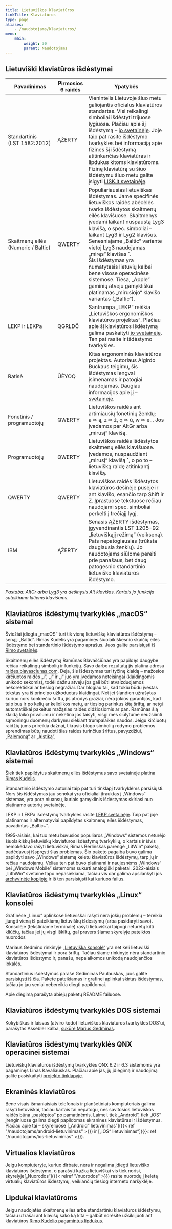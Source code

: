 ```yaml
---
title: Lietuviškos klaviatūros
linkTitle: Klaviatūros
type: page
aliases:
    - /naudotojams/klaviaturos/
menu:
    main:
        weight: 30
        parent: Naudotojams
---
```


Lietuviški klaviatūros išdėstymai
---------------------------------

| Pavadinimas                        | Pirmosios 6 raidės | Ypatybės                                                                                                                                                                                                                                                                                                                                                                                                                                                                                                    |
|------------------------------------|--------------------|-------------------------------------------------------------------------------------------------------------------------------------------------------------------------------------------------------------------------------------------------------------------------------------------------------------------------------------------------------------------------------------------------------------------------------------------------------------------------------------------------------------|
| Standartinis (LST 1582:2012)       | ĄŽERTY             | Vienintelis Lietuvoje šiuo metu galiojantis oficialus klaviatūros standartas. Visi reikalingi simboliai išdėstyti trijuose lygiuose. Plačiau apie šį išdėstymą – [jo svetainėje](http://ims.mii.lt/klav/). Joje taip pat rasite išdėstymo tvarkykles bei informaciją apie fizines šį išdėstymą atitinkančias klaviatūras ir lipdukus kitoms klaviatūroms. Fizinę klaviatūrą su šiuo išdėstymu šiuo metu galite įsigyti [LISK.lt svetainėje](https://www.lisk.lt/).                                          |
| Skaitmenų eilės (Numeric / Baltic) | QWERTY             | Populiariausias lietuviškas išdėstymas. Jame specifinės lietuviškos raidės abėcėlės tvarka išdėstytos skaitmenų eilės klavišuose. Skaitmenys įvedami laikant nuspaustą Lyg3 klavišą, o spec. simboliai – laikant Lyg3 ir Lyg2 klavišus. Senesniajame „Baltic“ variante vietoj Lyg3 naudojamas „miręs“ klavišas **\`**. <br>Šis išdėstymas yra numatytasis lietuvių kalbai bene visose operacinėse sistemose. Tiesa, „Apple“ gaminių atveju gamykliškai platinamas „mirusiojo“ klavišo variantas („Baltic“). |
| LEKP ir LEKPa                      | QGRLDČ             | Santrumpa „LEKP“ reiškia „Lietuviškos ergonomiškos klaviatūros projektas“. Plačiau apie šį klaviatūros išdėstymą galima paskaityti [jo svetainėje](https://lekp.info/). Ten pat rasite ir išdėstymo tvarkykles.                                                                                                                                                                                                                                                                                             |
| Ratisė                             | ŪĖYOQ              | Kitas ergonominės klaviatūros projektas. Autoriaus Algirdo Buckaus teigimu, šis išdėstymas lengvai įsimenamas ir patogiai naudojamas. Daugiau informacijos apie jį – [svetainėje](https://albuck.github.io/Ratise-layout/).                                                                                                                                                                                                                                                                                 |
| Fonetinis / programuotojų          | QWERTY             | Lietuviškos raidės ant artimiausių fonetinių ženklų: a ⇨ ą, z ⇨ ž, q ⇨ ū, w ⇨ ė... Jos įvedamos per AltGr arba „mirusį“ klavišą.                                                                                                                                                                                                                                                                                                                                                                            |
| Programuotojų                      | QWERTY             | Lietuviškos raidės išdėstytos skaitmenų eilės klavišuose. Įvedamos, nuspaudžiant „mirusį“ klavišą **\`**, o po to – lietuvišką raidę atitinkantį klavišą.                                                                                                                                                                                                                                                                                                                                                   |
| QWERTY                             | QWERTY             | Lietuviškos raidės išdėstytos klaviatūros dešinėje pusėje ir ant klavišo, esančio tarp Shift ir Z. Įprastuose tekstuose rečiau naudojami spec. simboliai perkelti į trečiąjį lygį.                                                                                                                                                                                                                                                                                                                          |
| IBM                                | ĄŽERTY             | Senasis ĄŽERTY išdėstymas, įgyvendinantis LST 1205-92 „lietuviškąjį režimą“ (veikseną). Pats nepatogiausias (trūksta daugiausia ženklų). Jo naudotojams siūlome pereiti prie panašaus, bet daug patogesnio standartinio lietuviško klaviatūros išdėstymo.                                                                                                                                                                                                                                                   |

_Pastaba: AltGr arba Lyg3 yra dešinysis Alt klavišas. Kartais jo funkcija suteikiama kitiems klavišams._

Klaviatūros išdėstymų tvarkyklės „macOS“ sistemai
-------------------------------------------------

Šviežiai įdiegta „macOS“ turi tik vieną lietuvišką klaviatūros išdėstymą – senąjį „Baltic“. Rimas Kudelis yra pagaminęs
šiuolaikiškesnio skaičių eilės išdėstymo bei standartinio išdėstymo aprašus. Juos galite parsisiųsti
iš [Rimo svetainės](https://rimas.kudelis.lt/numeric/).

Skaitmenų eilės išdėstymą Ramūnas Blavaščiūnas yra papildęs daugybe rečiau reikalingų simbolių ir funkcijų. Savo darbo
rezultatą jis platina adresu [raides.blavasciunas.com](http://raides.blavasciunas.com/). Deja, šis išdėstymas turi
tyčinę klaidą – mažosios kirčiuotos raidės „i“, „į“ ir „j“ juo yra įvedamos neteisingai (klaidingomis unikodo sekomis),
todėl dažnu atveju jos gali būti atvaizduojamos nekorektiškai ar tiesiog negražiai. Dar blogiau tai, kad tokiu būdu
įvestas tekstas yra iš principo užkoduotas klaidingai. Net jei šiandien užrašytas kuriuo nors konkrečiu šriftu, jis
atrodys gražiai, nėra jokios garantijos, kad taip bus ir po kelių ar keliolikos metų, ar tiesiog parinkus kitą šriftą,
ar netgi automatiškai pakeitus mažąsias raides didžiosiomis ar pan. Ramūnas šią klaidą laiko privalumu ir neketina jos
taisyti, visgi mes siūlytume neužsiimti sąmoningu duomenų darkymu siekiant trumpalaikės naudos. Jeigu kirčiuotų raidžių
jums prireikia dažnai, tikrasis blogo simbolių rodymo problemos sprendimas būtų naudoti šias raides turinčius šriftus,
pavyzdžiui, [„Palemoną“](https://www.vlkk.lt/palemonas)
ar [„Aistiką“](https://clarin.vdu.lt/xmlui/handle/20.500.11821/48).

Klaviatūros išdėstymų tvarkyklės „Windows“ sistemai
---------------------------------------------------

Šiek tiek papildytus skaitmenų eilės išdėstymus savo svetainėje
platina [Rimas Kudelis](https://rimas.kudelis.lt/numeric/).

Standartinio išdėstymo autoriai taip pat turi tinklapį tvarkyklėms parsisiųsti. Nors šis išdėstymas jau senokai yra
oficialiai įtrauktas į „Windows“ sistemas, yra pora niuansų, kuriais gamyklinis išdėstymas skiriasi nuo platinamo
autorių svetainėje.

LEKP ir LEKPa išdėstymų tvarkykles rasite [LEKP svetainėje](https://lekp.info/Tvarkyklės). Taip pat joje
platinamas ir alternatyviai papildytas skaitmenų eilės išdėstymas, pavadintas „Baltic+“.

1995-aisiais, kai tuo metu buvusios populiaros „Windows“ sistemos neturėjo šiuolaikiškų lietuviškų klaviatūros išdėstymų
tvarkyklių, o kartais ir išvis nemokėdavo rašyti lietuviškai, Rimas Berlinskas parengė „LitWin“ paketą, padėdavusį
išspręsti šias problemas. Šio paketo pagalba buvo galima papildyti savo „Windows“ sistemą keletu klaviatūros išdėstymų,
tarp jų ir rečiau naudojamų. Vėliau ten pat buvo platinami ir naujesnėms „Windows“ bei „Windows Mobile“ sistemoms
sukurti analogiški paketai. 2022-aisiais „LithWin“ svetainė tapo nepasiekiama, tačiau vis dar galima apsilankyti
jos [archyvinėje kopijoje](https://web.archive.org/web/20220425004916/https://www.registrucentras.lt/litwin/) ir iš ten
parsisiųsti kai kuriuos failus.

Klaviatūros išdėstymų tvarkyklės „Linux“ konsolei
-------------------------------------------------

Grafinėse „Linux“ aplinkose lietuviškai rašyti nėra jokių problemų – tereikia įjungti vieną iš pateikiamų lietuviškų
išdėstymų (arba pasidaryti savo). Konsolėje (tekstiniame terminale) rašyti lietuviškai taipogi neturėtų kilti kliūčių,
tačiau jei jų visgi iškiltų, gal pravers šiame skyrelyje pateiktos nuorodos

Mariaus Gedmino rinkinyje [„Lietuviška konsolė“](https://gedmin.as/lit-con/index-lt.html) yra net keli lietuviški
klaviatūros išdėstymai ir pora šriftų. Tačiau šiame rinkinyje nėra standartinio klaviatūros išdėstymo ir, panašu,
nepalaikomos unikodą naudojančios lokalės.

Standartinius išdėstymus parašė Gediminas Paulauskas, juos
galite [parsisiųsti iš čia](ltstd-linux-0.4.tar.gz). Pakete pateikiamas ir grafinei aplinkai skirtas
išdėstymas, tačiau jo jau seniai nebereikia diegti papildomai.

Apie diegimą parašyta abiejų paketų README failuose.

Klaviatūros išdėstymų tvarkyklės DOS sistemai
---------------------------------------------

Kokybiškas ir laisvas (atviro kodo) lietuviškos klaviatūros tvarkykles DOS'ui, parašytas Assebler
kalba, [sukūrė Marius Gedminas](https://gedmin.as/lit/index-lt.html).

Klaviatūros išdėstymų tvarkyklės QNX operacinei sistemai
--------------------------------------------------------

Lietuviškų klaviatūros išdėstymų tvarkykles QNX 6.2 ir 6.3 sistemoms yra pagaminęs Linas Kavaliauskas. Plačiau apie jas,
jų įdiegimą ir naudojimą galite pasiskaityti [projekto tinklapyje](http://qnx.projektas.lt/).

Ekraninės klaviatūros
---------------------

Bene visais išmaniaisiais telefonais ir planšetiniais kompiuteriais galima rašyti lietuviškai, tačiau kartais tai
nepatogu, nes savitosios lietuviškos raidės būna „paslėptos“ po pamatinėmis. Laimei, tiek „Android“, tiek „iOS“
įrenginiuose galima diegti papildomas ekranines klaviatūras ir išdėstymus. Plačiau apie tai –
skyreliuose [„Android“ lietuvinimas“]({{< ref "/naudotojams/android-lietuvinimas" >}})
ir [„iOS“ lietuvinimas“]({{< ref "/naudotojams/ios-lietuvinimas" >}}).

Virtualios klaviatūros
----------------------

Jeigu kompiuteryje, kuriuo dirbate, nėra ir negalima įdiegti lietuviško klaviatūros išdėstymo, o parašyti kažką
lietuviškai vis tiek norisi, skyrelyje[„Nuorodos“]({{< relref "/nuorodos" >}}) rasite nuorodų į keletą
virtualių klaviatūros išdėstymų, veikiančių tiesiog interneto naršyklėje.

Lipdukai klaviatūroms
---------------------

Jeigu naudojatės skaitmenų eilės arba standartiniu klaviatūros išdėstymu, tačiau užrašai ant klavišų sako ką kita –
galbūt norėsite užsiklijuoti ant klaviatūros [Rimo Kudelio pagamintus lipdukus](http://rq.lt/lipdukai/).
